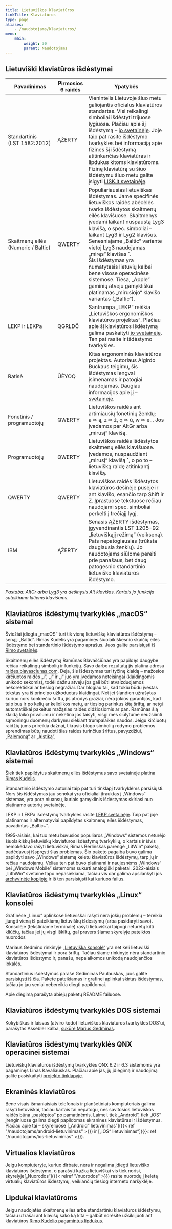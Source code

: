 ```yaml
---
title: Lietuviškos klaviatūros
linkTitle: Klaviatūros
type: page
aliases:
    - /naudotojams/klaviaturos/
menu:
    main:
        weight: 30
        parent: Naudotojams
---
```


Lietuviški klaviatūros išdėstymai
---------------------------------

| Pavadinimas                        | Pirmosios 6 raidės | Ypatybės                                                                                                                                                                                                                                                                                                                                                                                                                                                                                                    |
|------------------------------------|--------------------|-------------------------------------------------------------------------------------------------------------------------------------------------------------------------------------------------------------------------------------------------------------------------------------------------------------------------------------------------------------------------------------------------------------------------------------------------------------------------------------------------------------|
| Standartinis (LST 1582:2012)       | ĄŽERTY             | Vienintelis Lietuvoje šiuo metu galiojantis oficialus klaviatūros standartas. Visi reikalingi simboliai išdėstyti trijuose lygiuose. Plačiau apie šį išdėstymą – [jo svetainėje](http://ims.mii.lt/klav/). Joje taip pat rasite išdėstymo tvarkykles bei informaciją apie fizines šį išdėstymą atitinkančias klaviatūras ir lipdukus kitoms klaviatūroms. Fizinę klaviatūrą su šiuo išdėstymu šiuo metu galite įsigyti [LISK.lt svetainėje](https://www.lisk.lt/).                                          |
| Skaitmenų eilės (Numeric / Baltic) | QWERTY             | Populiariausias lietuviškas išdėstymas. Jame specifinės lietuviškos raidės abėcėlės tvarka išdėstytos skaitmenų eilės klavišuose. Skaitmenys įvedami laikant nuspaustą Lyg3 klavišą, o spec. simboliai – laikant Lyg3 ir Lyg2 klavišus. Senesniajame „Baltic“ variante vietoj Lyg3 naudojamas „miręs“ klavišas **\`**. <br>Šis išdėstymas yra numatytasis lietuvių kalbai bene visose operacinėse sistemose. Tiesa, „Apple“ gaminių atveju gamykliškai platinamas „mirusiojo“ klavišo variantas („Baltic“). |
| LEKP ir LEKPa                      | QGRLDČ             | Santrumpa „LEKP“ reiškia „Lietuviškos ergonomiškos klaviatūros projektas“. Plačiau apie šį klaviatūros išdėstymą galima paskaityti [jo svetainėje](https://lekp.info/). Ten pat rasite ir išdėstymo tvarkykles.                                                                                                                                                                                                                                                                                             |
| Ratisė                             | ŪĖYOQ              | Kitas ergonominės klaviatūros projektas. Autoriaus Algirdo Buckaus teigimu, šis išdėstymas lengvai įsimenamas ir patogiai naudojamas. Daugiau informacijos apie jį – [svetainėje](https://albuck.github.io/Ratise-layout/).                                                                                                                                                                                                                                                                                 |
| Fonetinis / programuotojų          | QWERTY             | Lietuviškos raidės ant artimiausių fonetinių ženklų: a ⇨ ą, z ⇨ ž, q ⇨ ū, w ⇨ ė... Jos įvedamos per AltGr arba „mirusį“ klavišą.                                                                                                                                                                                                                                                                                                                                                                            |
| Programuotojų                      | QWERTY             | Lietuviškos raidės išdėstytos skaitmenų eilės klavišuose. Įvedamos, nuspaudžiant „mirusį“ klavišą **\`**, o po to – lietuvišką raidę atitinkantį klavišą.                                                                                                                                                                                                                                                                                                                                                   |
| QWERTY                             | QWERTY             | Lietuviškos raidės išdėstytos klaviatūros dešinėje pusėje ir ant klavišo, esančio tarp Shift ir Z. Įprastuose tekstuose rečiau naudojami spec. simboliai perkelti į trečiąjį lygį.                                                                                                                                                                                                                                                                                                                          |
| IBM                                | ĄŽERTY             | Senasis ĄŽERTY išdėstymas, įgyvendinantis LST 1205-92 „lietuviškąjį režimą“ (veikseną). Pats nepatogiausias (trūksta daugiausia ženklų). Jo naudotojams siūlome pereiti prie panašaus, bet daug patogesnio standartinio lietuviško klaviatūros išdėstymo.                                                                                                                                                                                                                                                   |

_Pastaba: AltGr arba Lyg3 yra dešinysis Alt klavišas. Kartais jo funkcija suteikiama kitiems klavišams._

Klaviatūros išdėstymų tvarkyklės „macOS“ sistemai
-------------------------------------------------

Šviežiai įdiegta „macOS“ turi tik vieną lietuvišką klaviatūros išdėstymą – senąjį „Baltic“. Rimas Kudelis yra pagaminęs
šiuolaikiškesnio skaičių eilės išdėstymo bei standartinio išdėstymo aprašus. Juos galite parsisiųsti
iš [Rimo svetainės](https://rimas.kudelis.lt/numeric/).

Skaitmenų eilės išdėstymą Ramūnas Blavaščiūnas yra papildęs daugybe rečiau reikalingų simbolių ir funkcijų. Savo darbo
rezultatą jis platina adresu [raides.blavasciunas.com](http://raides.blavasciunas.com/). Deja, šis išdėstymas turi
tyčinę klaidą – mažosios kirčiuotos raidės „i“, „į“ ir „j“ juo yra įvedamos neteisingai (klaidingomis unikodo sekomis),
todėl dažnu atveju jos gali būti atvaizduojamos nekorektiškai ar tiesiog negražiai. Dar blogiau tai, kad tokiu būdu
įvestas tekstas yra iš principo užkoduotas klaidingai. Net jei šiandien užrašytas kuriuo nors konkrečiu šriftu, jis
atrodys gražiai, nėra jokios garantijos, kad taip bus ir po kelių ar keliolikos metų, ar tiesiog parinkus kitą šriftą,
ar netgi automatiškai pakeitus mažąsias raides didžiosiomis ar pan. Ramūnas šią klaidą laiko privalumu ir neketina jos
taisyti, visgi mes siūlytume neužsiimti sąmoningu duomenų darkymu siekiant trumpalaikės naudos. Jeigu kirčiuotų raidžių
jums prireikia dažnai, tikrasis blogo simbolių rodymo problemos sprendimas būtų naudoti šias raides turinčius šriftus,
pavyzdžiui, [„Palemoną“](https://www.vlkk.lt/palemonas)
ar [„Aistiką“](https://clarin.vdu.lt/xmlui/handle/20.500.11821/48).

Klaviatūros išdėstymų tvarkyklės „Windows“ sistemai
---------------------------------------------------

Šiek tiek papildytus skaitmenų eilės išdėstymus savo svetainėje
platina [Rimas Kudelis](https://rimas.kudelis.lt/numeric/).

Standartinio išdėstymo autoriai taip pat turi tinklapį tvarkyklėms parsisiųsti. Nors šis išdėstymas jau senokai yra
oficialiai įtrauktas į „Windows“ sistemas, yra pora niuansų, kuriais gamyklinis išdėstymas skiriasi nuo platinamo
autorių svetainėje.

LEKP ir LEKPa išdėstymų tvarkykles rasite [LEKP svetainėje](https://lekp.info/Tvarkyklės). Taip pat joje
platinamas ir alternatyviai papildytas skaitmenų eilės išdėstymas, pavadintas „Baltic+“.

1995-aisiais, kai tuo metu buvusios populiaros „Windows“ sistemos neturėjo šiuolaikiškų lietuviškų klaviatūros išdėstymų
tvarkyklių, o kartais ir išvis nemokėdavo rašyti lietuviškai, Rimas Berlinskas parengė „LitWin“ paketą, padėdavusį
išspręsti šias problemas. Šio paketo pagalba buvo galima papildyti savo „Windows“ sistemą keletu klaviatūros išdėstymų,
tarp jų ir rečiau naudojamų. Vėliau ten pat buvo platinami ir naujesnėms „Windows“ bei „Windows Mobile“ sistemoms
sukurti analogiški paketai. 2022-aisiais „LithWin“ svetainė tapo nepasiekiama, tačiau vis dar galima apsilankyti
jos [archyvinėje kopijoje](https://web.archive.org/web/20220425004916/https://www.registrucentras.lt/litwin/) ir iš ten
parsisiųsti kai kuriuos failus.

Klaviatūros išdėstymų tvarkyklės „Linux“ konsolei
-------------------------------------------------

Grafinėse „Linux“ aplinkose lietuviškai rašyti nėra jokių problemų – tereikia įjungti vieną iš pateikiamų lietuviškų
išdėstymų (arba pasidaryti savo). Konsolėje (tekstiniame terminale) rašyti lietuviškai taipogi neturėtų kilti kliūčių,
tačiau jei jų visgi iškiltų, gal pravers šiame skyrelyje pateiktos nuorodos

Mariaus Gedmino rinkinyje [„Lietuviška konsolė“](https://gedmin.as/lit-con/index-lt.html) yra net keli lietuviški
klaviatūros išdėstymai ir pora šriftų. Tačiau šiame rinkinyje nėra standartinio klaviatūros išdėstymo ir, panašu,
nepalaikomos unikodą naudojančios lokalės.

Standartinius išdėstymus parašė Gediminas Paulauskas, juos
galite [parsisiųsti iš čia](ltstd-linux-0.4.tar.gz). Pakete pateikiamas ir grafinei aplinkai skirtas
išdėstymas, tačiau jo jau seniai nebereikia diegti papildomai.

Apie diegimą parašyta abiejų paketų README failuose.

Klaviatūros išdėstymų tvarkyklės DOS sistemai
---------------------------------------------

Kokybiškas ir laisvas (atviro kodo) lietuviškos klaviatūros tvarkykles DOS'ui, parašytas Assebler
kalba, [sukūrė Marius Gedminas](https://gedmin.as/lit/index-lt.html).

Klaviatūros išdėstymų tvarkyklės QNX operacinei sistemai
--------------------------------------------------------

Lietuviškų klaviatūros išdėstymų tvarkykles QNX 6.2 ir 6.3 sistemoms yra pagaminęs Linas Kavaliauskas. Plačiau apie jas,
jų įdiegimą ir naudojimą galite pasiskaityti [projekto tinklapyje](http://qnx.projektas.lt/).

Ekraninės klaviatūros
---------------------

Bene visais išmaniaisiais telefonais ir planšetiniais kompiuteriais galima rašyti lietuviškai, tačiau kartais tai
nepatogu, nes savitosios lietuviškos raidės būna „paslėptos“ po pamatinėmis. Laimei, tiek „Android“, tiek „iOS“
įrenginiuose galima diegti papildomas ekranines klaviatūras ir išdėstymus. Plačiau apie tai –
skyreliuose [„Android“ lietuvinimas“]({{< ref "/naudotojams/android-lietuvinimas" >}})
ir [„iOS“ lietuvinimas“]({{< ref "/naudotojams/ios-lietuvinimas" >}}).

Virtualios klaviatūros
----------------------

Jeigu kompiuteryje, kuriuo dirbate, nėra ir negalima įdiegti lietuviško klaviatūros išdėstymo, o parašyti kažką
lietuviškai vis tiek norisi, skyrelyje[„Nuorodos“]({{< relref "/nuorodos" >}}) rasite nuorodų į keletą
virtualių klaviatūros išdėstymų, veikiančių tiesiog interneto naršyklėje.

Lipdukai klaviatūroms
---------------------

Jeigu naudojatės skaitmenų eilės arba standartiniu klaviatūros išdėstymu, tačiau užrašai ant klavišų sako ką kita –
galbūt norėsite užsiklijuoti ant klaviatūros [Rimo Kudelio pagamintus lipdukus](http://rq.lt/lipdukai/).
